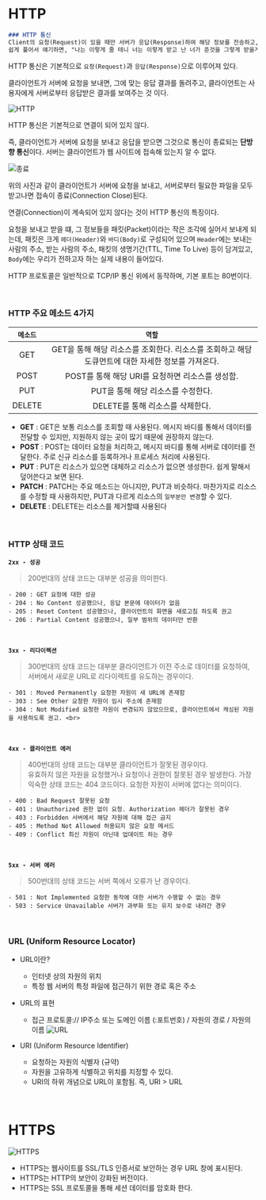 # HTTP

```markdown
### HTTP 통신
Client의 요청(Request)이 있을 때만 서버가 응답(Response)하여 해당 정보를 전송하고, 곧바로 연결을 종료하는 방식. <br>
쉽게 풀어서 얘기하면, "나는 이렇게 줄 테니 너는 이렇게 받고 난 너가 준것을 그렇게 받을게" 라고 보면 된다.
```

HTTP 통신은 기본적으로 `요청(Request)`과 `응답(Response)`으로 이루어져 있다.<br>

클라이언트가 서버에 요청을 보내면, 그에 맞는 응답 결과를 돌려주고, 클라이언트는 사용자에게 서버로부터 응답받은 결과를 보여주는 것 이다.

![HTTP](https://img1.daumcdn.net/thumb/R1280x0/?scode=mtistory2&fname=http%3A%2F%2Fcfile21.uf.tistory.com%2Fimage%2F992C024B5A9AA3E2123E44)

HTTP 통신은 기본적으로 연결이 되어 있지 않다.<br>

즉, 클라이언트가 서버에 요청을 보내고 응답을 받으면 그것으로 통신이 종료되는 **단방향 통신**이다. 서버는 클라이언트가 웹 사이트에 접속해 있는지 알 수 없다.

![종료](https://img1.daumcdn.net/thumb/R1280x0/?scode=mtistory2&fname=http%3A%2F%2Fcfile3.uf.tistory.com%2Fimage%2F994FFC435A9AAAF93275B3)

위의 사진과 같이 클라이언트가 서버에 요청을 보내고, 서버로부터 필요한 파일을 모두 받고나면 접속이 종료(Connection Close)된다.<br>

연결(Connection)이 계속되어 있지 않다는 것이 HTTP 통신의 특징이다.<br>

요청을 보내고 받을 떄, 그 정보들을 패킷(Packet)이라는 작은 조각에 실어서 보내게 되는데, 패킷은 크게 `헤더(Header)`와 `바디(Body)`로 구성되어 있으며 `Header`에는 보내는 사람의 주소, 받는 사람의 주소, 패킷의 생명기간(TTL, Time To Live) 등이 담겨있고, `Body`에는 우리가 전하고자 하는 실제 내용이 들어있다.

HTTP 프로토콜은 일반적으로 TCP/IP 통신 위에서 동작하며, 기본 포트는 80번이다.

<br>

### HTTP 주요 메소드 4가지

|  `메소드`  |     `역할`     |
|:----------:|:-------------:|
| GET |  GET을 통해 해당 리소스를 조회한다. 리소스를 조회하고 해당 도큐먼트에 대한 자세한 정보를 가져온다.  |
| POST |   POST를 통해 해당 URI를 요청하면 리소스를 생성함.    |
| PUT | PUT을 통해 해당 리소스를 수정한다. |
| DELETE | DELETE를 통해 리소스를 삭제한다. |


- **GET** : GET은 보통 리소스를 조회할 때 사용된다. 메시지 바디를 통해서 데이터를 전달할 수 있지만, 지원하지 않는 곳이 많기 때문에 권장하지 않는다.
- **POST** : POST는 데이터 요청을 처리하고, 메시지 바디를 통해 서버로 데이터를 전달한다. 주로 신규 리소스를 등록하거나 프로세스 처리에 사용된다.
- **PUT** : PUT은 리소스가 있으면 대체하고 리소스가 없으면 생성한다. 쉽게 말해서 덮어쓴다고 보면 된다.
- **PATCH** : PATCH는 주요 메소드는 아니지만, PUT과 비슷하다. 마찬가지로 리소스를 수정할 때 사용하지만, PUT과 다르게 리소스의 `일부분만 변경`할 수 있다.
- **DELETE** : DELETE는 리소스를 제거할떄 사용된다


<br>

### HTTP 상태 코드

**`2xx - 성공`**

>200번대의 상태 코드는 대부분 성공을 의미한다.

    - 200 : GET 요청에 대한 성공
    - 204 : No Content 성공했으나, 응답 본문에 데이터가 없음
    - 205 : Reset Content 성공했으나, 클라이언트의 화면을 새로고침 하도록 권고
    - 206 : Partial Content 성공했으나, 일부 범위의 데이터만 반환
    
<br>

**`3xx - 리다이렉션`**

>300번대의 상태 코드는 대부분 클라이언트가 이전 주소로 데이터를 요청하여, 서버에서 새로운 URL로 리다이렉트를 유도하는 경우이다.
    
    - 301 : Moved Permanently 요청한 자원이 새 URL에 존재함
    - 303 : See Other 요청한 자원이 임시 주소에 존재함
    - 304 : Not Modified 요청한 자원이 변경되지 않았으므로, 클라이언트에서 캐싱된 자원을 사용하도록 권고. <br>
    
<br>
    
**`4xx - 클라이언트 에러`**

>400번대의 상태 코드는 대부분 클라이언트가 잘못된 경우이다.<br>
유효하지 않은 자원을 요청했거나 요청이나 권한이 잘못된 경우 발생한다. 가장 익숙한 상태 코드는 404 코드이다. 요청한 자원이 서버에 없다는 의미이다.

    - 400 : Bad Request 잘못된 요청
    - 401 : Unauthorized 권한 없이 요청. Authorization 헤더가 잘못된 경우
    - 403 : Forbidden 서버에서 해당 자원에 대해 접근 금지
    - 405 : Method Not Allowed 허용되지 않은 요청 메서드
    - 409 : Conflict 최신 자원이 아닌데 업데이트 하는 경우
    
<br>
    
**`5xx - 서버 에러`**

> 500번대의 상태 코드는 서버 쪽에서 오류가 난 경우이다.

    - 501 : Not Implemented 요청한 동작에 대한 서버가 수행할 수 없는 경우
    - 503 : Service Unavailable 서버가 과부화 또는 유지 보수로 내려간 경우
        
<br>
    
### URL (Uniform Resource Locator)

- URL이란?
    - 인터넷 상의 자원의 위치
    - 특정 웹 서버의 특정 파일에 접근하기 위한 경로 혹은 주소
- URL의 표현
    - 접근 프로토콜:// IP주소 또는 도메인 이름 (:포트번호) / 자원의 경로 / 자원의 이름
![URL](https://joshua1988.github.io/images/posts/web/http/url-structure.png)
    
- URI (Uniform Resource Identifier)
    - 요청하는 자원의 식별자 (규약)
    - 자원을 고유하게 식별하고 위치를 지정할 수 있다.
    - URI의 하위 개념으로 URL이 포함됨. 즉, URI > URL
    
<br>

# HTTPS

![HTTPS](https://miro.medium.com/max/1400/0*wokY_yLExsbG-vkl.jpg)

- HTTPS는 웹사이트를 SSL/TLS 인증서로 보안하는 경우 URL 창에 표시된다.
- HTTPS는 HTTP의 보안이 강화된 버전이다.
- HTTPS는 SSL 프로토콜을 통해 세션 데이터를 암호화 한다.
